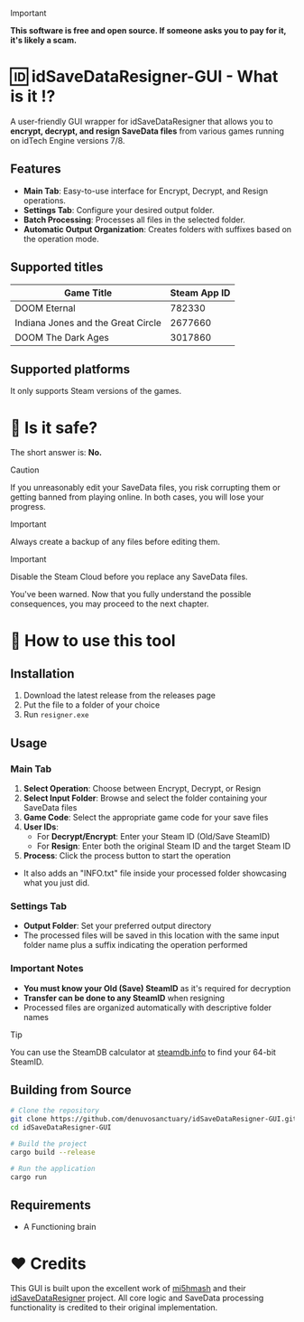 > [!IMPORTANT]
> **This software is free and open source. If someone asks you to pay for it, it's likely a scam.**

# 🆔 idSaveDataResigner-GUI - What is it :interrobang:

A user-friendly GUI wrapper for idSaveDataResigner that allows you to **encrypt, decrypt, and resign SaveData files** from various games running on idTech Engine versions 7/8.

## Features
- **Main Tab**: Easy-to-use interface for Encrypt, Decrypt, and Resign operations.
- **Settings Tab**: Configure your desired output folder.
- **Batch Processing**: Processes all files in the selected folder.
- **Automatic Output Organization**: Creates folders with suffixes based on the operation mode.

## Supported titles
| Game Title                         | Steam App ID  |
|------------------------------------|---------------|
| DOOM Eternal                       | 782330        |
| Indiana Jones and the Great Circle | 2677660       |
| DOOM The Dark Ages                 | 3017860       |

## Supported platforms
It only supports Steam versions of the games.

# 🤔 Is it safe?
The short answer is: **No.** 
> [!CAUTION]
> If you unreasonably edit your SaveData files, you risk corrupting them or getting banned from playing online. In both cases, you will lose your progress.

> [!IMPORTANT]
> Always create a backup of any files before editing them.

> [!IMPORTANT]
> Disable the Steam Cloud before you replace any SaveData files.

You've been warned. Now that you fully understand the possible consequences, you may proceed to the next chapter.

# :scroll: How to use this tool

## Installation
1. Download the latest release from the releases page
2. Put the file to a folder of your choice
3. Run `resigner.exe`

## Usage

### Main Tab
1. **Select Operation**: Choose between Encrypt, Decrypt, or Resign
2. **Select Input Folder**: Browse and select the folder containing your SaveData files
3. **Game Code**: Select the appropriate game code for your save files
4. **User IDs**: 
   - For **Decrypt/Encrypt**: Enter your Steam ID (Old/Save SteamID)
   - For **Resign**: Enter both the original Steam ID and the target Steam ID
5. **Process**: Click the process button to start the operation

- It also adds an "INFO.txt" file inside your processed folder showcasing what you just did.

### Settings Tab
- **Output Folder**: Set your preferred output directory
- The processed files will be saved in this location with the same input folder name plus a suffix indicating the operation performed

### Important Notes
- **You must know your Old (Save) SteamID** as it's required for decryption
- **Transfer can be done to any SteamID** when resigning
- Processed files are organized automatically with descriptive folder names

> [!TIP]
> You can use the SteamDB calculator at [steamdb.info](https://steamdb.info/calculator/) to find your 64-bit SteamID.

## Building from Source
```bash
# Clone the repository
git clone https://github.com/denuvosanctuary/idSaveDataResigner-GUI.git
cd idSaveDataResigner-GUI

# Build the project
cargo build --release

# Run the application
cargo run
```

## Requirements
- A Functioning brain

# :heart: Credits
This GUI is built upon the excellent work of [mi5hmash](https://github.com/mi5hmash/) and their [idSaveDataResigner](https://github.com/mi5hmash/idSaveDataResigner/) project. All core logic and SaveData processing functionality is credited to their original implementation.